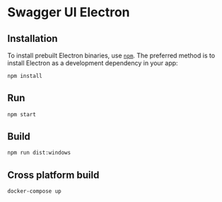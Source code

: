 # Swagger UI Electron

## Installation

To install prebuilt Electron binaries, use [`npm`](https://docs.npmjs.com/).
The preferred method is to install Electron as a development dependency in your
app:

```sh
npm install
```

## Run

```sh
npm start
```

## Build

```sh
npm run dist:windows
```

## Cross platform build

```sh
docker-compose up
```

